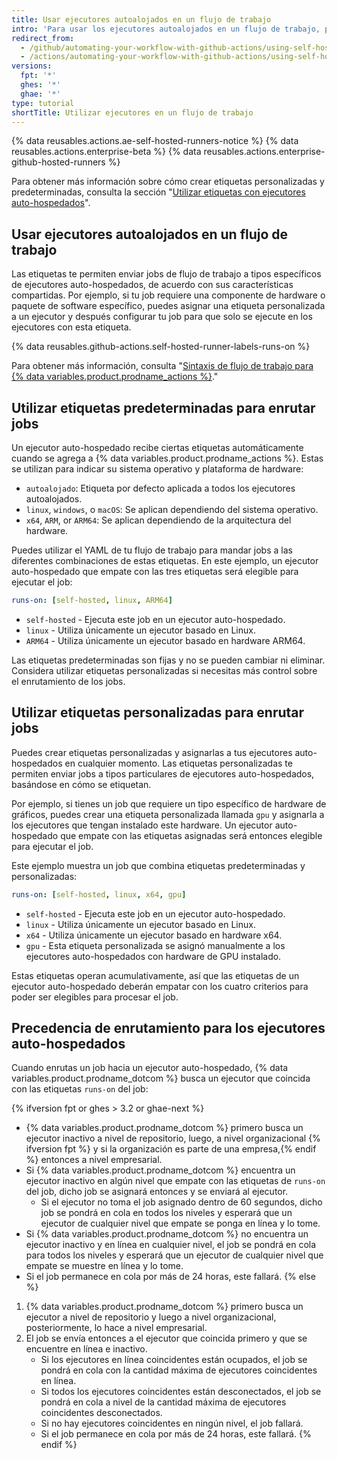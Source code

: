 ```yaml
---
title: Usar ejecutores autoalojados en un flujo de trabajo
intro: 'Para usar los ejecutores autoalojados en un flujo de trabajo, puedes usar etiquetas para especificar el tipo de ejecutores para un trabajo.'
redirect_from:
  - /github/automating-your-workflow-with-github-actions/using-self-hosted-runners-in-a-workflow
  - /actions/automating-your-workflow-with-github-actions/using-self-hosted-runners-in-a-workflow
versions:
  fpt: '*'
  ghes: '*'
  ghae: '*'
type: tutorial
shortTitle: Utilizar ejecutores en un flujo de trabajo
---
```


{% data reusables.actions.ae-self-hosted-runners-notice %}
{% data reusables.actions.enterprise-beta %}
{% data reusables.actions.enterprise-github-hosted-runners %}

Para obtener más información sobre cómo crear etiquetas personalizadas y predeterminadas, consulta la sección "[Utilizar etiquetas con ejecutores auto-hospedados](/actions/hosting-your-own-runners/using-labels-with-self-hosted-runners)".

## Usar ejecutores autoalojados en un flujo de trabajo

Las etiquetas te permiten enviar jobs de flujo de trabajo a tipos específicos de ejecutores auto-hospedados, de acuerdo con sus características compartidas. Por ejemplo, si tu job requiere una componente de hardware o paquete de software específico, puedes asignar una etiqueta personalizada a un ejecutor y después configurar tu job para que solo se ejecute en los ejecutores con esta etiqueta.

{% data reusables.github-actions.self-hosted-runner-labels-runs-on %}

Para obtener más información, consulta "[Sintaxis de flujo de trabajo para {% data variables.product.prodname_actions %}](/github/automating-your-workflow-with-github-actions/workflow-syntax-for-github-actions#jobsjob_idruns-on)."

## Utilizar etiquetas predeterminadas para enrutar jobs

Un ejecutor auto-hospedado recibe ciertas etiquetas automáticamente cuando se agrega a {% data variables.product.prodname_actions %}. Estas se utilizan para indicar su sistema operativo y plataforma de hardware:

* `autoalojado`: Etiqueta por defecto aplicada a todos los ejecutores autoalojados.
* `linux`, `windows`, o `macOS`: Se aplican dependiendo del sistema operativo.
* `x64`, `ARM`, or `ARM64`: Se aplican dependiendo de la arquitectura del hardware.

Puedes utilizar el YAML de tu flujo de trabajo para mandar jobs a las diferentes combinaciones de estas etiquetas. En este ejemplo, un ejecutor auto-hospedado que empate con las tres etiquetas será elegible para ejecutar el job:

```yaml
runs-on: [self-hosted, linux, ARM64]
```

- `self-hosted` - Ejecuta este job en un ejecutor auto-hospedado.
- `linux` - Utiliza únicamente un ejecutor basado en Linux.
- `ARM64` - Utiliza únicamente un ejecutor basado en hardware ARM64.

Las etiquetas predeterminadas son fijas y no se pueden cambiar ni eliminar. Considera utilizar etiquetas personalizadas si necesitas más control sobre el enrutamiento de los jobs.

## Utilizar etiquetas personalizadas para enrutar jobs

Puedes crear etiquetas personalizadas y asignarlas a tus ejecutores auto-hospedados en cualquier momento. Las etiquetas personalizadas te permiten enviar jobs a tipos particulares de ejecutores auto-hospedados, basándose en cómo se etiquetan.

Por ejemplo, si tienes un job que requiere un tipo específico de hardware de gráficos, puedes crear una etiqueta personalizada llamada `gpu` y asignarla a los ejecutores que tengan instalado este hardware. Un ejecutor auto-hospedado que empate con las etiquetas asignadas será entonces elegible para ejecutar el job.

Este ejemplo muestra un job que combina etiquetas predeterminadas y personalizadas:

```yaml
runs-on: [self-hosted, linux, x64, gpu]
```

- `self-hosted` - Ejecuta este job en un ejecutor auto-hospedado.
- `linux` - Utiliza únicamente un ejecutor basado en Linux.
- `x64` - Utiliza únicamente un ejecutor basado en hardware x64.
- `gpu` - Esta etiqueta personalizada se asignó manualmente a los ejecutores auto-hospedados con hardware de GPU instalado.

Estas etiquetas operan acumulativamente, así que las etiquetas de un ejecutor auto-hospedado deberán empatar con los cuatro criterios para poder ser elegibles para procesar el job.

## Precedencia de enrutamiento para los ejecutores auto-hospedados

Cuando enrutas un job hacia un ejecutor auto-hospedado, {% data variables.product.prodname_dotcom %} busca un ejecutor que coincida con las etiquetas `runs-on` del job:

{% ifversion fpt or ghes > 3.2 or ghae-next %}
- {% data variables.product.prodname_dotcom %} primero busca un ejecutor inactivo a nivel de repositorio, luego, a nivel organizacional {% ifversion fpt %} y si la organización es parte de una empresa,{% endif %} entonces a nivel empresarial.
- Si {% data variables.product.prodname_dotcom %} encuentra un ejecutor inactivo en algún nivel que empate con las etiquetas de `runs-on` del job, dicho job se asignará entonces y se enviará al ejecutor.
  - Si el ejecutor no toma el job asignado dentro de 60 segundos, dicho job se pondrá en cola en todos los niveles y esperará que un ejecutor de cualquier nivel que empate se ponga en línea y lo tome.
- Si {% data variables.product.prodname_dotcom %} no encuentra un ejecutor inactivo y en línea en cualquier nivel, el job se pondrá en cola para todos los niveles y esperará que un ejecutor de cualquier nivel que empate se muestre en línea y lo tome.
- Si el job permanece en cola por más de 24 horas, este fallará.
{% else %}
1. {% data variables.product.prodname_dotcom %} primero busca un ejecutor a nivel de repositorio y luego a nivel organizacional, posteriormente, lo hace a nivel empresarial.
2. El job se envía entonces a el ejecutor que coincida primero y que se encuentre en línea e inactivo.
   - Si los ejecutores en línea coincidentes están ocupados, el job se pondrá en cola con la cantidad máxima de ejecutores coincidentes en línea.
   - Si todos los ejecutores coincidentes están desconectados, el job se pondrá en cola a nivel de la cantidad máxima de ejecutores coincidentes desconectados.
   - Si no hay ejecutores coincidentes en ningún nivel, el job fallará.
   - Si el job permanece en cola por más de 24 horas, este fallará.
{% endif %}

